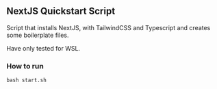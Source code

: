 ## NextJS Quickstart Script
Script that installs NextJS, with TailwindCSS and Typescript and creates some boilerplate files. 

Have only tested for WSL.

### How to run
`bash start.sh`
